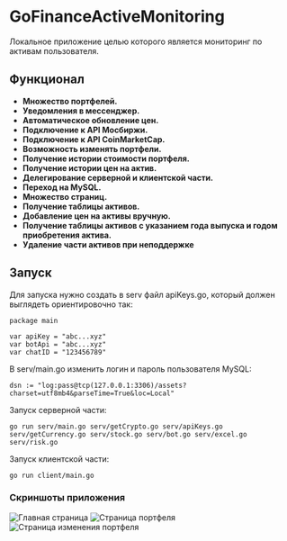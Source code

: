 # GoFinanceActiveMonitoring
 
Локальное приложение целью которого является мониторинг по активам пользователя.

## Функционал
- **Множество портфелей.**
- **Уведомления в мессенджер.**
- **Автоматическое обновление цен.**
- **Подключение к API Мосбиржи.**
- **Подключение к API CoinMarketCap.**
- **Возможность изменять портфели.**
- **Получение истории стоимости портфеля.**
- **Получение истории цен на актив.**
- **Делегирование серверной и клиентской части.**
- **Переход на MySQL.**
- **Множество страниц.**
- **Получение таблицы активов.**
- **Добавление цен на активы вручную.**
- **Получение таблицы активов с указанием года выпуска и годом приобретения актива.**
- **Удаление части активов при неподдержке**

## Запуск
Для запуска нужно создать в serv файл apiKeys.go, который должен выглядеть ориентировочно так:
```golang
package main

var apiKey = "abc...xyz"
var botApi = "abc...xyz"
var chatID = "123456789"
```
В serv/main.go изменить логин и пароль пользователя MySQL:
```golang
dsn := "log:pass@tcp(127.0.0.1:3306)/assets?charset=utf8mb4&parseTime=True&loc=Local"
```
Запуск серверной части:
```console
go run serv/main.go serv/getCrypto.go serv/apiKeys.go serv/getCurrency.go serv/stock.go serv/bot.go serv/excel.go serv/risk.go
```
Запуск клиентской части:
```console
go run client/main.go
```
### Скриншоты приложения
![Главная страница](https://i.ibb.co/JjbCRFDC/34537-799x350.png)
![Страница портфеля](https://i.ibb.co/5gvrVTTr/34538-800x319.png)
![Страница изменения портфеля](https://i.ibb.co/Qv60q0R3/34539-434x156.png)